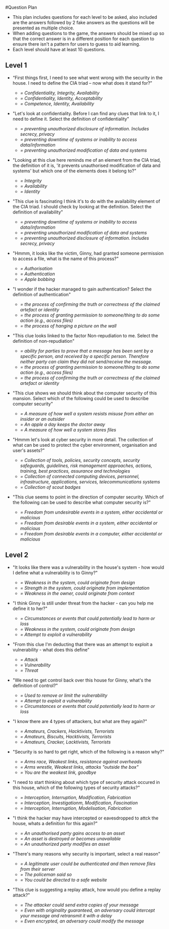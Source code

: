 #Question Plan
- This plan includes questions for each level to be asked, also included are the answers followed by 2 fake answers as the questions will be presented as multiple choice.
- When adding questions to the game, the answers should be mixed up so that the correct answer is in a different position for each question to ensure there isn't a pattern for users to guess to aid learning.
- Each level should have at least 10 questions.

## Level 1
- “First things first, I need to see what went wrong with the security in the house. I need to define the CIA triad – now what does it stand for?”
    - *= Confidentiality, Integrity, Availability*
    - *= Confidentiality, Identity, Acceptability*
    - *= Competence, Identity, Availability*

- "Let's look at confidentiality. Before I can find any clues that link to it, I need to define it. Select the definition of confidentiality"
    - *= preventing unauthorized disclosure of information. Includes secrecy, privacy*
    - *= preventing downtime of systems or inability to access data/information*
    - *= preventing unauthorized modification of data and systems*

- "Looking at this clue here reminds me of an element from the CIA triad, the definition of it is, 'it prevents unauthorised modification of data and systems' but which one of the elements does it belong to?"
    - *= Integrity*
    - *= Availability*
    - *= Identity*

- "This clue is fascinating I think it's to do with the availability element of the CIA triad. I should check by looking at the definition. Select the definition of availability"
    - *= preventing downtime of systems or inability to access data/information*
    - *= preventing unauthorized modification of data and systems*
    - *= preventing unauthorized disclosure of information. Includes secrecy, privacy*

- "Hmmm, it looks like the victim, Ginny, had granted someone permission to access a file, what is the name of this process?"
    - *= Authorisation*
    - *= Authentication*
    - *= Apple bobbing*

- "I wonder if the hacker managed to gain authentication? Select the definition of authentication"
    - *= the process of confirming the truth or correctness of the claimed artefact or identity*
    - *= the process of granting permission to someone/thing to do some action (e.g., access files)*
    - *= the process of hanging a picture on the wall*

- "This clue looks linked to the factor Non-repudiation to me. Select the definition of non-repudiation"
    - *= ability for parties to prove that a message has been sent by a specific person, and received by a specific person. Therefore neither party can claim they did not send/receive the message.*
    - *= the process of granting permission to someone/thing to do some action (e.g., access files)*
    - *= the process of confirming the truth or correctness of the claimed artefact or identity*

- "This clue shows we should think about the computer security of this mansion. Select which of the following could be used to describe computer security"
    - *= A measure of how well a system resists misuse from either an insider or an outsider*
    - *= An apple a day keeps the doctor away*
    - *= A measure of how well a system stores files*
 
- "Hmmm let's look at cyber security in more detail. The collection of what can be used to protect the cyber environment, organisation and user's assets?"
    - *= Collection of tools, policies, security concepts, security safeguards, guidelines, risk management approaches, actions, training, best practices, assurance and technologies*
    - *= Collection of connected computing devices, personnel, infrastructure, applications, services, telecommunications systems*
    - *= Collection of scout badges*

- "This clue seems to point in the direction of computer security. Which of the following can be used to describe what computer security is?"
    - *= Freedom from undesirable events in a system, either accidental or malicious*
    - *= Freedom from desirable events in a system, either accidental or malicious*
    - *= Freedom from desirable events in a computer, either accidental or malicious*

## Level 2
- "It looks like there was a vulnerability in the house's system - how would I define what a vulnerability is to Ginny?"
    - *= Weakness in the system, could originate from design*
    - *= Strength in the system, could originate from implementation*
    - *= Weakness in the owner, could originate from context*

- "I think Ginny is still under threat from the hacker - can you help me define it to her?"
    - *= Circumstances or events that could potentially lead to harm or loss*
    - *= Weakness in the system, could originate from design*
    - *= Attempt to exploit a vulnerability*

- "From this clue I'm deducting that there was an attempt to exploit a vulnerability - what does this define"
    - *= Attack*
    - *= Vulnerability*
    - *= Threat*

- "We need to get control back over this house for Ginny, what's the definition of control?"
    - *= Used to remove or limit the vulnerability*
    - *= Attempt to exploit a vulnerability*
    - *= Circumstances or events that could potentially lead to harm or loss*

- "I know there are 4 types of attackers, but what are they again?"
    - *= Amateurs, Crackers, Hacktivists, Terrorists*
    - *= Amateurs, Biscuits, Hacktivists, Terrorists*
    - *= Amateurs, Cracker, Lacktivists, Terrorists*

- "Security is so hard to get right, which of the following is a reason why?"
    - *= Arms race, Weakest links, resistance against overheads*
    - *= Arms wrestle, Weakest links, attacks "outside the box"*
    - *= You are the weakest link, goodbye*

- "I need to start thinking about which type of security attack occured in this house, which of the following types of security attacks?"
    - *= Interception, Interruption, Modification, Fabrication*
    - *= Interception, Investigationm, Modification, Fascination*
    - *= Interception, Interruption, Modelisation, Fabrication*

- "I think the hacker may have intercepted or eavesdropped to attck the house, whats a definition for this again?"
    - *= An unauthorised party gains access to an asset*
    - *= An asset is destroyed or becomes unavailable*
    - *= An unauthorized party modifies an asset*

- "There's many reasons why security is important, select a real reason"
    - *= A legitimate user could be authenticated and then remove files from their server*
    - *= The policeman said so*
    - *= You could be directed to a safe website*

- "This clue is suggesting a replay attack, how would you define a replay attack?"
    - *= The attacker could send extra copies of your message*
    - *= Even with originality guaranteed, an adversary could intercept your message and retransmit it with a delay*
    - *= Even encrypted, an adversary could modify the message*
